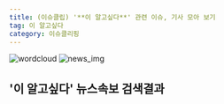 ```yaml
---
title: (이슈클립) '**이 알고싶다**' 관련 이슈, 기사 모아 보기
tag: 이 알고싶다
category: 이슈클리핑
---
```

![wordcloud](https://s3.ap-northeast-2.amazonaws.com/lyrics101-wordcloud/2018-09-09-1536447467.png)
![news_img](https://user-images.githubusercontent.com/42597476/44507050-1206f400-a6e4-11e8-8d98-7ffbfebb353f.png)
## **'**이 알고싶다**'** 뉴스속보 검색결과

